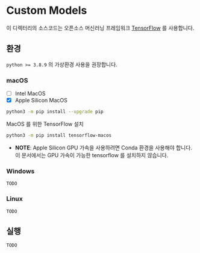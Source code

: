 # Custom Models

이 디렉터리의 소스코드는 오픈소스 머신러닝 프레임워크 [TensorFlow](https://github.com/tensorflow/tensorflow) 를 사용합니다.

## 환경

`python >= 3.8.9` 의 가상환경 사용을 권장합니다.

### macOS

- [ ] Intel MacOS
- [x] Apple Silicon MacOS

```bash
python3 -m pip install --upgrade pip
```

MacOS 를 위한 TensorFlow 설치
```bash
python3 -m pip install tensorflow-macos
```

- **NOTE**: Apple Silicon GPU 가속을 사용하려면 Conda 환경을 사용해야 합니다. 이 문서에서는 GPU 가속이 가능한 tensorflow 를 설치하지 않습니다.

### Windows

`TODO`

### Linux

`TODO`

## 실행

`TODO`